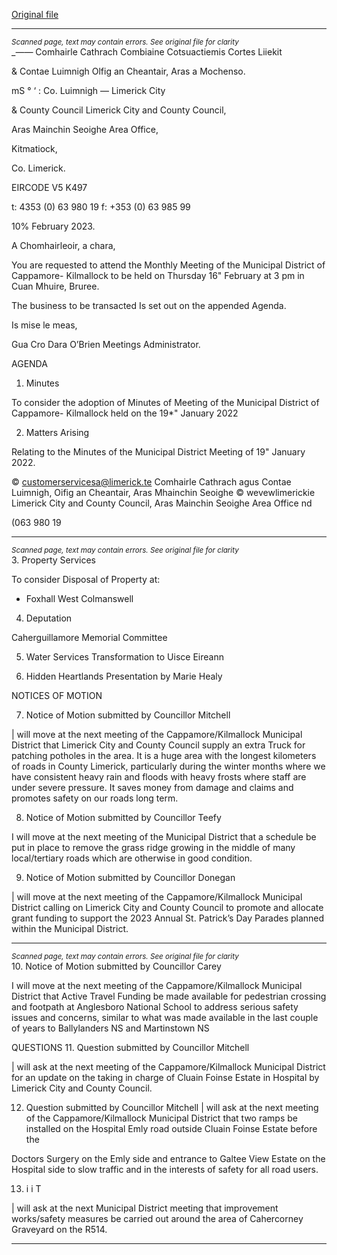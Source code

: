 [Original file](https://www.limerick.ie/sites/default/files/media/documents/2023-02/01%20Agenda%20-%20Monthly%20Meeting%20of%20the%20Municipal%20District%20of%20Cappamore-Kilmallock%20-%2016th%20February%202023.pdf)

---
*<small>Scanned page, text may contain errors. See original file for clarity</small>*  
__——_ Comhairle Cathrach Combiaine Cotsuactiemis Cortes Liiekit

& Contae Luimnigh Olfig an Cheantair, Aras a Mochenso.

mS ° ‘ : Co. Luimnigh
— Limerick City

& County Council Limerick City and County Council,

Aras Mainchin Seoighe Area Office,

Kitmatiock,

Co. Limerick.

EIRCODE V5 K497

t: 4353 (0) 63 980 19
f: +353 (0) 63 985 99

10% February 2023.

A Chomhairleoir, a chara,

You are requested to attend the Monthly Meeting of the Municipal District of Cappamore-
Kilmallock to be held on Thursday 16" February at 3 pm in Cuan Mhuire, Bruree.

The business to be transacted Is set out on the appended Agenda.

Is mise le meas,

Gua Cro
Dara O’Brien
Meetings Administrator.

AGENDA
1. Minutes

To consider the adoption of Minutes of Meeting of the Municipal District of Cappamore-
Kilmallock held on the 19*" January 2022

2. Matters Arising

Relating to the Minutes of the Municipal District Meeting of 19" January 2022.

© customerservicesa@limerick.te
Comhairle Cathrach agus Contae Luimnigh, Oifig an Cheantair, Aras Mhainchin Seoighe © wevewlimerickie
Limerick City and County Council, Aras Mainchin Seoighe Area Office nd

(063 980 19


---
*<small>Scanned page, text may contain errors. See original file for clarity</small>*  
3. Property Services

To consider Disposal of Property at:

* Foxhall West Colmanswell

4. Deputation

Caherguillamore Memorial Committee

5. Water Services
Transformation to Uisce Eireann

6. Hidden Heartlands
Presentation by Marie Healy

NOTICES OF MOTION

7. Notice of Motion submitted by Councillor Mitchell

| will move at the next meeting of the Cappamore/Kilmallock Municipal District that
Limerick City and County Council supply an extra Truck for patching potholes in the area. It
is a huge area with the longest kilometers of roads in County Limerick, particularly during
the winter months where we have consistent heavy rain and floods with heavy frosts
where staff are under severe pressure. It saves money from damage and claims and
promotes safety on our roads long term.

8. Notice of Motion submitted by Councillor Teefy

I will move at the next meeting of the Municipal District that a schedule be put in place to
remove the grass ridge growing in the middle of many local/tertiary roads which are
otherwise in good condition.

9. Notice of Motion submitted by Councillor Donegan

| will move at the next meeting of the Cappamore/Kilmallock Municipal District calling on
Limerick City and County Council to promote and allocate grant funding to support the
2023 Annual St. Patrick’s Day Parades planned within the Municipal District.


---
*<small>Scanned page, text may contain errors. See original file for clarity</small>*  
10. Notice of Motion submitted by Councillor Carey

I will move at the next meeting of the Cappamore/Kilmallock Municipal District that Active
Travel Funding be made available for pedestrian crossing and footpath at Anglesboro
National School to address serious safety issues and concerns, similar to what was made
available in the last couple of years to Ballylanders NS and Martinstown NS

QUESTIONS
11. Question submitted by Councillor Mitchell

| will ask at the next meeting of the Cappamore/Kilmallock Municipal District for an
update on the taking in charge of Cluain Foinse Estate in Hospital by Limerick City and
County Council.

12. Question submitted by Councillor Mitchell
| will ask at the next meeting of the Cappamore/Kilmallock Municipal District that two
ramps be installed on the Hospital Emly road outside Cluain Foinse Estate before the

Doctors Surgery on the Emly side and entrance to Galtee View Estate on the Hospital side
to slow traffic and in the interests of safety for all road users.

13. i i T

| will ask at the next Municipal District meeting that improvement works/safety measures
be carried out around the area of Cahercorney Graveyard on the R514.


---
